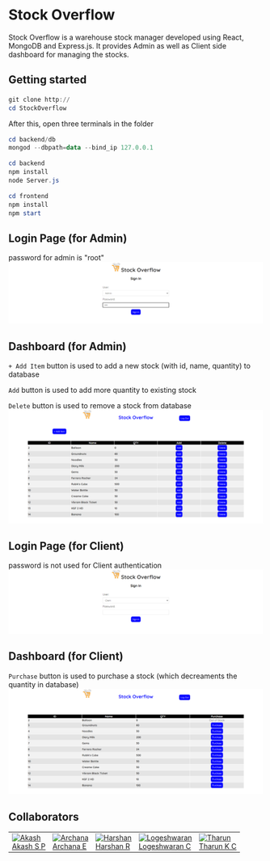 # Stock Overflow

Stock Overflow is a warehouse stock manager developed using React, MongoDB and Express.js. It provides Admin as well as Client side dashboard for managing the stocks.

## Getting started

```powershell
git clone http://
cd StockOverflow
```

After this, open three terminals in the folder

```powershell
cd backend/db
mongod --dbpath=data --bind_ip 127.0.0.1
```

```powershell
cd backend
npm install
node Server.js
```

```powershell
cd frontend
npm install
npm start
```

## Login Page (for Admin)

password for admin is "root"
<img src="./images/AdminLogin.png"></img>
<br>

## Dashboard (for Admin)

`+ Add Item` button is used to add a new stock (with id, name, quantity) to database

`Add` button is used to add more quantity to existing stock

`Delete` button is used to remove a stock from database
<br>
<img src="./images/AdminDashboard.png"></img>
<br>

## Login Page (for Client)

password is not used for Client authentication
<img src="./images/ClientLogin.png"></img>
<br>

## Dashboard (for Client)

`Purchase` button is used to purchase a stock (which decreaments the quantity in database)
<img src="./images/ClientDashboard.png"></img>


## Collaborators

<table>
<tr>
<td><a href="github.com/AkashSCIENTIST"><img src="https://avatars.githubusercontent.com/u/25793714?v=4" alt="Akash" height="100px" width="100px"></img><br>Akash S P</a></td>
<td><a href="github.com/sunshine-haze321"><img src="https://avatars.githubusercontent.com/u/74647057?v=4" alt="Archana" height="100px" width="100px">
</img><br>Archana E</a></td>
<td><a href="github.com/Harshan-R"><img src="https://avatars.githubusercontent.com/u/104904345?v=4" alt="Harshan" height="100px" width="100px">
</img><br>Harshan R</a></td>
<td><a href="github.com/LOGESHWARAN-C"><img src="https://avatars.githubusercontent.com/u/95399936?v=4" alt="Logeshwaran" height="100px" width="100px">
</img><br>Logeshwaran C</a></td>
<td><a href="github.com/KcT71"><img src="https://avatars.githubusercontent.com/u/104819565?v=4" alt="Tharun" height="100px" width="100px">
</img><br>Tharun K C</a></td>
</tr>
</table>
